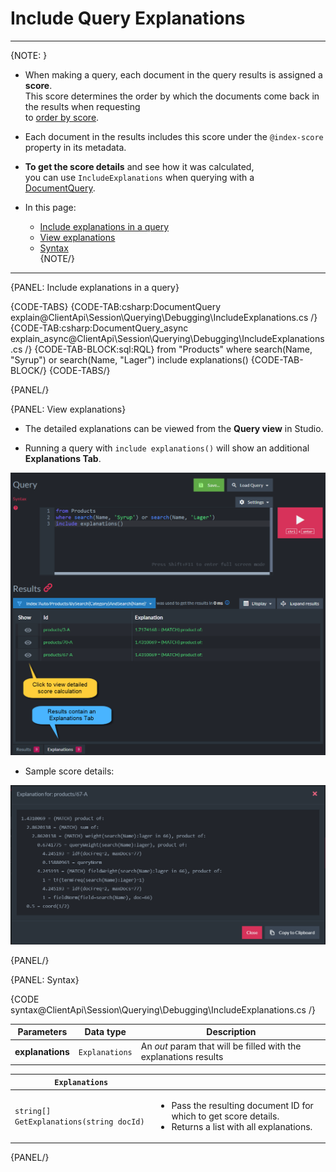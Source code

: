 # Include Query Explanations

---

{NOTE: }

* When making a query, each document in the query results is assigned a **score**.  
  This score determines the order by which the documents come back in the results when requesting   
  to [order by score](../../../../client-api/session/querying/sort-query-results#order-by-score).

* Each document in the results includes this score under the `@index-score` property in its metadata.

* **To get the score details** and see how it was calculated,  
  you can use `IncludeExplanations` when querying with a [DocumentQuery](../../../../client-api/session/querying/document-query/what-is-document-query). 

* In this page:
    * [Include explanations in a query](../../../../client-api/session/querying/debugging/include-explanations#include-explanations-in-a-query)  
    * [View explanations](../../../../client-api/session/querying/debugging/include-explanations#view-explanations)  
    * [Syntax](../../../../client-api/session/querying/debugging/include-explanations#syntax)  
{NOTE/}

---

{PANEL: Include explanations in a query}

{CODE-TABS}
{CODE-TAB:csharp:DocumentQuery explain@ClientApi\Session\Querying\Debugging\IncludeExplanations.cs /}
{CODE-TAB:csharp:DocumentQuery_async explain_async@ClientApi\Session\Querying\Debugging\IncludeExplanations.cs /}
{CODE-TAB-BLOCK:sql:RQL}
from "Products"
where search(Name, "Syrup") or search(Name, "Lager")
include explanations()
{CODE-TAB-BLOCK/}
{CODE-TABS/}

{PANEL/}

{PANEL: View explanations}

* The detailed explanations can be viewed from the **Query view** in Studio.  

* Running a query with `include explanations()` will show an additional **Explanations Tab**.

![Figure 1. Explanations in the Studio](images/include-explanations-1.png "Include explanations")

* Sample score details:

![Figure 2. View explanations](images/include-explanations-2.png "View explanation")

{PANEL/}

{PANEL: Syntax}

{CODE syntax@ClientApi\Session\Querying\Debugging\IncludeExplanations.cs /}

| Parameters | Data type | Description |
| - | - | - |
| **explanations** | `Explanations` | An _out_ param that will be filled with the explanations results |

| `Explanations` | |
| - | - |
| `string[] GetExplanations(string docId)` | <ul><li>Pass the resulting document ID for which to get score details.</li><li>Returns a list with all explanations.</li></ul> |

{PANEL/}
